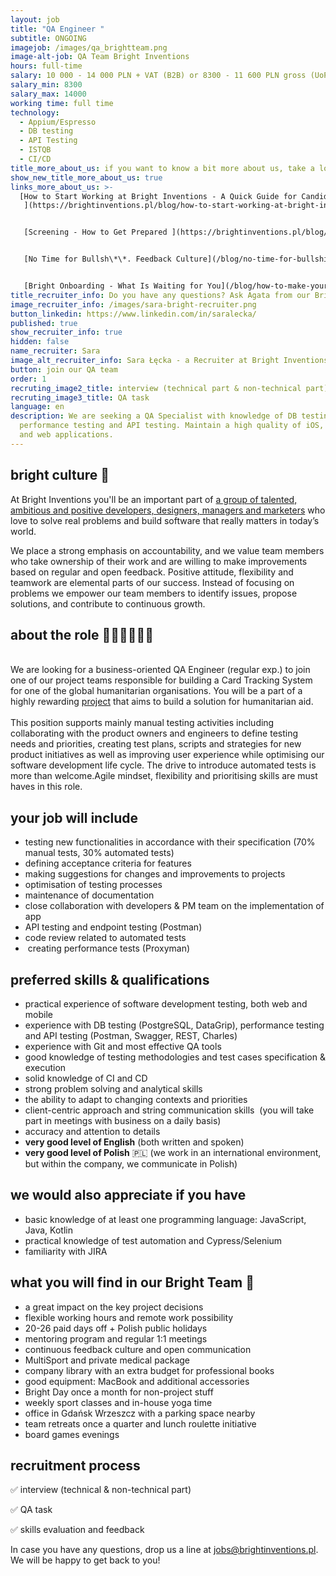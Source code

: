 ```yaml
---
layout: job
title: "QA Engineer "
subtitle: ONGOING
imagejob: /images/qa_brightteam.png
image-alt-job: QA Team Bright Inventions
hours: full-time
salary: 10 000 - 14 000 PLN + VAT (B2B) or 8300 - 11 600 PLN gross (UoP)
salary_min: 8300
salary_max: 14000
working time: full time
technology:
  - Appium/Espresso
  - DB testing
  - API Testing
  - ISTQB
  - CI/CD
title_more_about_us: if you want to know a bit more about us, take a look below 🙋🏻‍♀️🙋🏻‍♂️
show_new_title_more_about_us: true
links_more_about_us: >-
  [How to Start Working at Bright Inventions - A Quick Guide for Candidates
   ](https://brightinventions.pl/blog/how-to-start-working-at-bright-inventions-a-quick-guide-for-candidates/)


   [Screening - How to Get Prepared ](https://brightinventions.pl/blog/recruitment-screening-what-is-it-for/)


   [No Time for Bullsh\*\*. Feedback Culture](/blog/no-time-for-bullshit-feedback-culture/)


   [Bright Onboarding - What Is Waiting for You](/blog/how-to-make-your-onboarding-bright)
title_recruiter_info: Do you have any questions? Ask Agata from our Bright team!
image_recruiter_info: /images/sara-bright-recruiter.png
button_linkedin: https://www.linkedin.com/in/saralecka/
published: true
show_recruiter_info: true
hidden: false
name_recruiter: Sara
image_alt_recruiter_info: Sara Łęcka - a Recruiter at Bright Inventions
button: join our QA team
order: 1
recruting_image2_title: interview (technical part & non-technical part)
recruting_image3_title: QA task
language: en
description: We are seeking a QA Specialist with knowledge of DB testing,
  performance testing and API testing. Maintain a high quality of iOS, Android
  and web applications.
---
```

## bright culture 🧡

At Bright Inventions you'll be an important part of [a group of talented, ambitious and positive developers, designers, managers and marketers](https://brightinventions.pl/about-us/team/) who love to solve real problems and build software that really matters in today’s world.

We place a strong emphasis on accountability, and we value team members who take ownership of their work and are willing to make improvements based on regular and open feedback. Positive attitude, flexibility and teamwork are elemental parts of our success. Instead of focusing on problems we empower our team members to identify issues, propose solutions, and contribute to continuous growth.



## about the role 🧑🏻‍💻🧑🏻‍💻

\
We are looking for a business-oriented QA Engineer (regular exp.) to join one of our project teams responsible for building a Card Tracking System for one of the global humanitarian organisations. You will be a part of a highly rewarding [project](https://brightinventions.pl/projects/card-tracking-system/) that aims to build a solution for humanitarian aid.\
\
This position supports mainly manual testing activities including collaborating with the product owners and engineers to define testing needs and priorities, creating test plans, scripts and strategies for new product initiatives as well as improving user experience while optimising our software development life cycle. The drive to introduce automated tests is more than welcome.Agile mindset, flexibility and prioritising skills are must haves in this role.



## your job will include

* testing new functionalities in accordance with their specification (70% manual tests, 30% automated tests)
* defining acceptance criteria for features
* making suggestions for changes and improvements to projects
* optimisation of testing processes
* maintenance of documentation
* close collaboration with developers & PM team on the implementation of app
* API testing and endpoint testing (Postman)
* code review related to automated tests
*  creating performance tests (Proxyman)



## preferred skills & qualifications

* practical experience of software development testing, both web and mobile 
* experience with DB testing (PostgreSQL, DataGrip), performance testing and API testing (Postman, Swagger, REST, Charles) 
* experience with Git and most effective QA tools
* good knowledge of testing methodologies and test cases specification & execution
* solid knowledge of CI and CD 
* strong problem solving and analytical skills
* the ability to adapt to changing contexts and priorities
* client-centric approach and string communication skills  (you will take part in meetings with business on a daily basis)
* accuracy and attention to details
* **very good level of English** (both written and spoken)
* **very good level of Polish** 🇵🇱 (we work in an international environment, but within the company, we communicate in Polish)

## we would also appreciate if you have 

* basic knowledge of at least one programming language: JavaScript, Java, Kotlin 
* practical knowledge of test automation and Cypress/Selenium
* familiarity with JIRA



## what you will find in our Bright Team 🧡

* a great impact on the key project decisions
* flexible working hours and remote work possibility
* 20-26 paid days off + Polish public holidays
* mentoring program and regular 1:1 meetings
* continuous feedback culture and open communication
* MultiSport and private medical package
* company library with an extra budget for professional books
* good equipment: MacBook and additional accessories
* Bright Day once a month for non-project stuff
* weekly sport classes and in-house yoga time
* office in Gdańsk Wrzeszcz with a parking space nearby
* team retreats once a quarter and lunch roulette initiative
* board games evenings

## recruitment process

✅ interview (technical & non-technical part) 

✅ QA task

✅ skills evaluation and feedback 

In case you have any questions, drop us a line at jobs@brightinventions.pl. We will be happy to get back to you!
